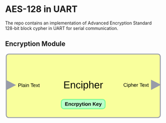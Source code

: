 # AES-128 in UART 
The repo contains an implementation of Advanced Encryption Standard 128-bit block cypher in UART for serial communication.
## Encryption Module
![Takes 128Bit text input and generate cipher text of the same length](images/enryption.png)

